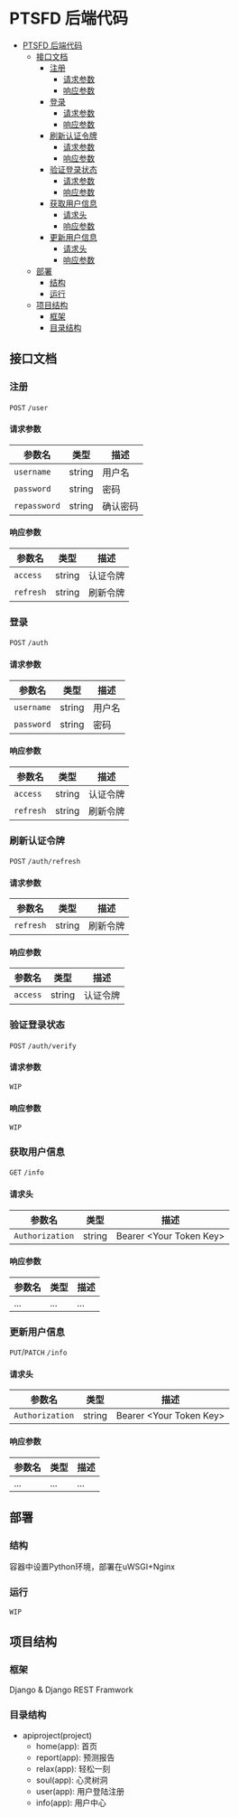 # PTSFD 后端代码

- [PTSFD 后端代码](#ptsfd-后端代码)
  - [接口文档](#接口文档)
    - [注册](#注册)
      - [请求参数](#请求参数)
      - [响应参数](#响应参数)
    - [登录](#登录)
      - [请求参数](#请求参数-1)
      - [响应参数](#响应参数-1)
    - [刷新认证令牌](#刷新认证令牌)
      - [请求参数](#请求参数-2)
      - [响应参数](#响应参数-2)
    - [验证登录状态](#验证登录状态)
      - [请求参数](#请求参数-3)
      - [响应参数](#响应参数-3)
    - [获取用户信息](#获取用户信息)
      - [请求头](#请求头)
      - [响应参数](#响应参数-4)
    - [更新用户信息](#更新用户信息)
      - [请求头](#请求头-1)
      - [响应参数](#响应参数-5)
  - [部署](#部署)
    - [结构](#结构)
    - [运行](#运行)
  - [项目结构](#项目结构)
    - [框架](#框架)
    - [目录结构](#目录结构)

## 接口文档

### 注册

`POST` `/user`

#### 请求参数

|参数名|类型|描述|
| -------- | ---- | --- |
|`username`|string|用户名|
|`password`|string|密码|
|`repassword`|string|确认密码|

#### 响应参数

|参数名|类型|描述|
| -------- | ---- | --- |
|`access`|string|认证令牌|
|`refresh`|string|刷新令牌|

### 登录

`POST` `/auth`

#### 请求参数

|参数名|类型|描述|
| -------- | ---- | --- |
|`username`|string|用户名|
|`password`|string|密码|

#### 响应参数

|参数名|类型|描述|
| -------- | ---- | --- |
|`access`|string|认证令牌|
|`refresh`|string|刷新令牌|

### 刷新认证令牌

`POST` `/auth/refresh`

#### 请求参数

|参数名|类型|描述|
| -------- | ---- | --- |
|`refresh`|string|刷新令牌|

#### 响应参数

|参数名|类型|描述|
| -------- | ---- | --- |
|`access`|string|认证令牌|

### 验证登录状态

`POST` `/auth/verify`

#### 请求参数

`WIP`

#### 响应参数

`WIP`

### 获取用户信息

`GET` `/info`

#### 请求头

|参数名|类型|描述|
| -------- | ---- | --- |
|`Authorization`|string|Bearer \<Your Token Key\>|

#### 响应参数

|参数名|类型|描述|
| --- | - | - |
|...|...|...|

### 更新用户信息

`PUT`/`PATCH` `/info`

#### 请求头

|参数名|类型|描述|
| -------- | ---- | --- |
|`Authorization`|string|Bearer \<Your Token Key\>|

#### 响应参数

|参数名|类型|描述|
| --- | - | - |
|...|...|...|

## 部署

### 结构

容器中设置Python环境，部署在uWSGI+Nginx

### 运行

`WIP`

## 项目结构

### 框架

Django & Django REST Framwork

### 目录结构

- apiproject(project)
  - home(app):  首页
  - report(app):  预测报告
  - relax(app):  轻松一刻
  - soul(app):  心灵树洞
  - user(app):  用户登陆注册
  - info(app):  用户中心
